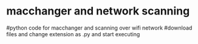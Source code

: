 # macchanger and network scanning
#python code for macchanger and scanning over wifi network
#download files and change extension as .py and start executing
